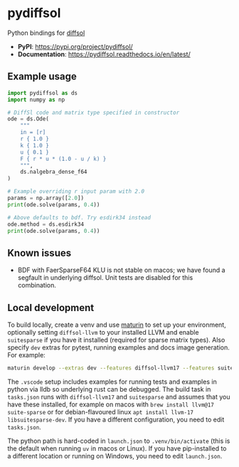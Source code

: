 # pydiffsol

Python bindings for [diffsol](https://github.com/martinjrobins/diffsol)

- **PyPI**: https://pypi.org/project/pydiffsol/
- **Documentation**: https://pydiffsol.readthedocs.io/en/latest/

## Example usage

```py
import pydiffsol as ds
import numpy as np

# DiffSl code and matrix type specified in constructor
ode = ds.Ode(
    """
    in = [r]
    r { 1.0 }
    k { 1.0 }
    u { 0.1 }
    F { r * u * (1.0 - u / k) }
    """,
    ds.nalgebra_dense_f64
)

# Example overriding r input param with 2.0
params = np.array([2.0])
print(ode.solve(params, 0.4))

# Above defaults to bdf. Try esdirk34 instead
ode.method = ds.esdirk34
print(ode.solve(params, 0.4))
```

## Known issues

- BDF with FaerSparseF64 KLU is not stable on macos; we have found a segfault in
underlying diffsol. Unit tests are disabled for this combination.

## Local development

To build locally, create a venv and use [maturin](https://www.maturin.rs/installation.html)
to set up your environment, optionally setting `diffsol-llvm` to your installed
LLVM and enable `suitesparse` if you have it installed (required for sparse
matrix types). Also specify `dev` extras for pytest, running examples and docs
image generation. For example:

```sh
maturin develop --extras dev --features diffsol-llvm17 --features suitesparse
```

The `.vscode` setup includes examples for running tests and examples in python
via lldb so underlying rust can be debugged. The build task in `tasks.json` runs
with `diffsol-llvm17` and `suitesparse` and assumes that you have these
installed, for example on macos with `brew install llvm@17 suite-sparse` or for
debian-flavoured linux `apt install llvm-17 libsuitesparse-dev`. If you have a
different configuration, you need to edit `tasks.json`.

The python path is hard-coded in `launch.json` to `.venv/bin/activate` (this is
the default when running `uv` in macos or Linux). If you have pip-installed
to a different location or running on Windows, you need to edit `launch.json`.
